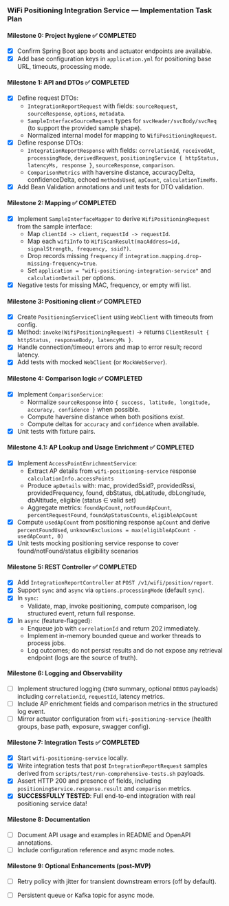 ### WiFi Positioning Integration Service — Implementation Task Plan

#### Milestone 0: Project hygiene ✅ COMPLETED
- [x] Confirm Spring Boot app boots and actuator endpoints are available.
- [x] Add base configuration keys in `application.yml` for positioning base URL, timeouts, processing mode.

#### Milestone 1: API and DTOs ✅ COMPLETED
- [x] Define request DTOs:
  - `IntegrationReportRequest` with fields: `sourceRequest`, `sourceResponse`, `options`, `metadata`.
  - `SampleInterfaceSourceRequest` types for `svcHeader/svcBody/svcReq` (to support the provided sample shape).
  - Normalized internal model for mapping to `WifiPositioningRequest`.
- [x] Define response DTOs:
  - `IntegrationReportResponse` with fields: `correlationId`, `receivedAt`, `processingMode`, `derivedRequest`, `positioningService { httpStatus, latencyMs, response }`, `sourceResponse`, `comparison`.
  - `ComparisonMetrics` with haversine distance, accuracyDelta, confidenceDelta, echoed `methodsUsed`, `apCount`, `calculationTimeMs`.
- [x] Add Bean Validation annotations and unit tests for DTO validation.

#### Milestone 2: Mapping ✅ COMPLETED
- [x] Implement `SampleInterfaceMapper` to derive `WifiPositioningRequest` from the sample interface:
  - Map `clientId -> client`, `requestId -> requestId`.
  - Map each `wifiInfo` to `WifiScanResult(macAddress=id, signalStrength, frequency, ssid?)`.
  - Drop records missing `frequency` if `integration.mapping.drop-missing-frequency=true`.
  - Set `application = "wifi-positioning-integration-service"` and `calculationDetail` per options.
- [x] Negative tests for missing MAC, frequency, or empty wifi list.

#### Milestone 3: Positioning client ✅ COMPLETED
- [x] Create `PositioningServiceClient` using `WebClient` with timeouts from config.
- [x] Method: `invoke(WifiPositioningRequest)` → returns `ClientResult { httpStatus, responseBody, latencyMs }`.
- [x] Handle connection/timeout errors and map to error result; record latency.
- [x] Add tests with mocked `WebClient` (or `MockWebServer`).

#### Milestone 4: Comparison logic ✅ COMPLETED
- [x] Implement `ComparisonService`:
  - Normalize `sourceResponse` into `{ success, latitude, longitude, accuracy, confidence }` when possible.
  - Compute haversine distance when both positions exist.
  - Compute deltas for `accuracy` and `confidence` when available.
- [x] Unit tests with fixture pairs.

#### Milestone 4.1: AP Lookup and Usage Enrichment ✅ COMPLETED
- [x] Implement `AccessPointEnrichmentService`:
  - Extract AP details from `wifi-positioning-service` response `calculationInfo.accessPoints`
  - Produce `apDetails` with: mac, providedSsid?, providedRssi, providedFrequency, found, dbStatus, dbLatitude, dbLongitude, dbAltitude, eligible (status ∈ valid set)
  - Aggregate metrics: `foundApCount`, `notFoundApCount`, `percentRequestFound`, `foundApStatusCounts`, `eligibleApCount`
- [x] Compute `usedApCount` from positioning response `apCount` and derive `percentFoundUsed`, `unknownExclusions = max(eligibleApCount - usedApCount, 0)`
- [x] Unit tests mocking positioning service response to cover found/notFound/status eligibility scenarios

#### Milestone 5: REST Controller ✅ COMPLETED
- [x] Add `IntegrationReportController` at `POST /v1/wifi/position/report`.
- [x] Support `sync` and `async` via `options.processingMode` (default `sync`).
- [x] In `sync`:
  - Validate, map, invoke positioning, compute comparison, log structured event, return full response.
- [x] In `async` (feature-flagged):
  - Enqueue job with `correlationId` and return 202 immediately.
  - Implement in-memory bounded queue and worker threads to process jobs.
  - Log outcomes; do not persist results and do not expose any retrieval endpoint (logs are the source of truth).

#### Milestone 6: Logging and Observability
- [ ] Implement structured logging (`INFO` summary, optional `DEBUG` payloads) including `correlationId`, `requestId`, latency metrics.
- [ ] Include AP enrichment fields and comparison metrics in the structured log event.
- [ ] Mirror actuator configuration from `wifi-positioning-service` (health groups, base path, exposure, swagger config).

#### Milestone 7: Integration Tests ✅ COMPLETED
- [x] Start `wifi-positioning-service` locally.
- [x] Write integration tests that post `IntegrationReportRequest` samples derived from `scripts/test/run-comprehensive-tests.sh` payloads.
- [x] Assert HTTP 200 and presence of fields, including `positioningService.response.result` and `comparison` metrics.
- [x] **SUCCESSFULLY TESTED**: Full end-to-end integration with real positioning service data!

#### Milestone 8: Documentation
- [ ] Document API usage and examples in README and OpenAPI annotations.
- [ ] Include configuration reference and async mode notes.

#### Milestone 9: Optional Enhancements (post-MVP)
- [ ] Retry policy with jitter for transient downstream errors (off by default).
- [ ] Persistent queue or Kafka topic for async mode.



